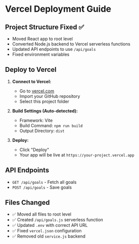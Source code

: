 # Vercel Deployment Guide

## Project Structure Fixed ✅
- Moved React app to root level
- Converted Node.js backend to Vercel serverless functions
- Updated API endpoints to use `/api/goals`
- Fixed environment variables

## Deploy to Vercel

1. **Connect to Vercel:**
   - Go to [vercel.com](https://vercel.com)
   - Import your GitHub repository
   - Select this project folder

2. **Build Settings (Auto-detected):**
   - Framework: Vite
   - Build Command: `npm run build`
   - Output Directory: `dist`

3. **Deploy:**
   - Click "Deploy"
   - Your app will be live at `https://your-project.vercel.app`

## API Endpoints
- `GET /api/goals` - Fetch all goals
- `POST /api/goals` - Save goals

## Files Changed
- ✅ Moved all files to root level
- ✅ Created `/api/goals.js` serverless function
- ✅ Updated `.env` with correct API URL
- ✅ Fixed `vercel.json` configuration
- ✅ Removed old `service.js` backend